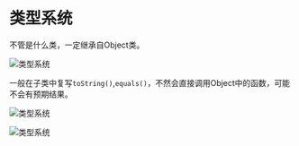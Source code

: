 ﻿# 类型系统

不管是什么类，一定继承自Object类。

![类型系统][1]

一般在子类中复写`toString()`,`equals()`，不然会直接调用Object中的函数，可能不会有预期结果。

![类型系统][2]

![类型系统][3]


  [1]: https://github.com/LibraTang/Pics/blob/master/Java-Notes/%E7%B1%BB%E5%9E%8B%E7%B3%BB%E7%BB%9F1.png
  [2]: https://github.com/LibraTang/Pics/blob/master/Java-Notes/%E7%B1%BB%E5%9E%8B%E7%B3%BB%E7%BB%9F2.png
  [3]: https://github.com/LibraTang/Pics/blob/master/Java-Notes/%E7%B1%BB%E5%9E%8B%E7%B3%BB%E7%BB%9F3.png